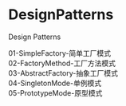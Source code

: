 # DesignPatterns
Design Patterns

01-SimpleFactory-简单工厂模式  
02-FactoryMethod-工厂方法模式  
03-AbstractFactory-抽象工厂模式  
04-SingletonMode-单例模式  
05-PrototypeMode-原型模式  
